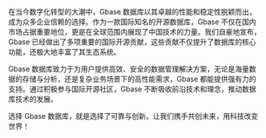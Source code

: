 在当今数字化转型的大潮中，Gbase 数据库以其卓越的性能和稳定性脱颖而出，成为众多企业信赖的选择。作为一款国际知名的开源数据库，Gbase 不仅在国内市场占据重要地位，更是在全球范围内展现了中国技术的力量。我们自豪地宣布，Gbase 已经做出了多项重要的国际开源贡献，这些贡献不仅提升了数据库的核心功能，还极大地丰富了其生态系统。

Gbase 数据库致力于为用户提供高效、安全的数据管理解决方案，无论是海量数据的存储与分析，还是复杂业务场景下的高性能需求，Gbase 都能提供强有力的支持。通过积极参与国际开源社区，Gbase 不断吸收前沿技术和理念，推动数据库技术的发展。

选择 Gbase 数据库，就是选择了可靠与创新。让我们携手共创未来，用科技改变世界！